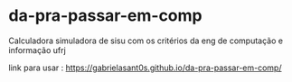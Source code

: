 # da-pra-passar-em-comp
Calculadora simuladora de sisu com os critérios da eng de computação e informação ufrj

link para usar : https://gabrielasant0s.github.io/da-pra-passar-em-comp/
